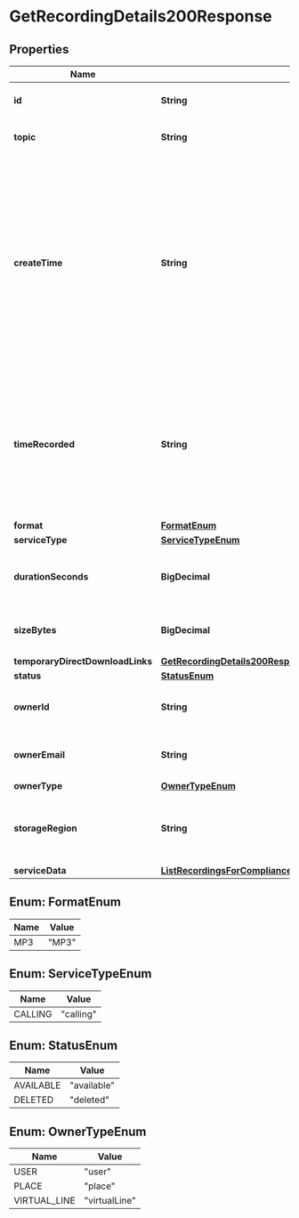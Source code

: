

# GetRecordingDetails200Response


## Properties

| Name | Type | Description | Notes |
|------------ | ------------- | ------------- | -------------|
|**id** | **String** | A unique identifier for recording. |  |
|**topic** | **String** | The recording&#39;s topic. |  |
|**createTime** | **String** | The date and time recording was created in [ISO 8601](https://en.wikipedia.org/wiki/ISO_8601) compliant format. Please note that it&#39;s not the time the record button was clicked in meeting but the time the recording file was generated offline. |  |
|**timeRecorded** | **String** | The date and time recording started in [ISO 8601](https://en.wikipedia.org/wiki/ISO_8601) compliant format. It indicates when the record button was clicked in the meeting. |  |
|**format** | [**FormatEnum**](#FormatEnum) |  |  |
|**serviceType** | [**ServiceTypeEnum**](#ServiceTypeEnum) |  |  |
|**durationSeconds** | **BigDecimal** | The duration of the recording in seconds. |  |
|**sizeBytes** | **BigDecimal** | The size of the recording file in bytes. |  |
|**temporaryDirectDownloadLinks** | [**GetRecordingDetails200ResponseTemporaryDirectDownloadLinks**](GetRecordingDetails200ResponseTemporaryDirectDownloadLinks.md) |  |  |
|**status** | [**StatusEnum**](#StatusEnum) |  |  |
|**ownerId** | **String** | Webex UUID for recording owner/host. |  |
|**ownerEmail** | **String** | Webex email for recording owner/host. |  |
|**ownerType** | [**OwnerTypeEnum**](#OwnerTypeEnum) |  |  |
|**storageRegion** | **String** | Storage location for recording within Webex datacenters. |  |
|**serviceData** | [**ListRecordingsForComplianceOfficer200ResponseItemsInnerServiceData**](ListRecordingsForComplianceOfficer200ResponseItemsInnerServiceData.md) |  |  |



## Enum: FormatEnum

| Name | Value |
|---- | -----|
| MP3 | &quot;MP3&quot; |



## Enum: ServiceTypeEnum

| Name | Value |
|---- | -----|
| CALLING | &quot;calling&quot; |



## Enum: StatusEnum

| Name | Value |
|---- | -----|
| AVAILABLE | &quot;available&quot; |
| DELETED | &quot;deleted&quot; |



## Enum: OwnerTypeEnum

| Name | Value |
|---- | -----|
| USER | &quot;user&quot; |
| PLACE | &quot;place&quot; |
| VIRTUAL_LINE | &quot;virtualLine&quot; |



